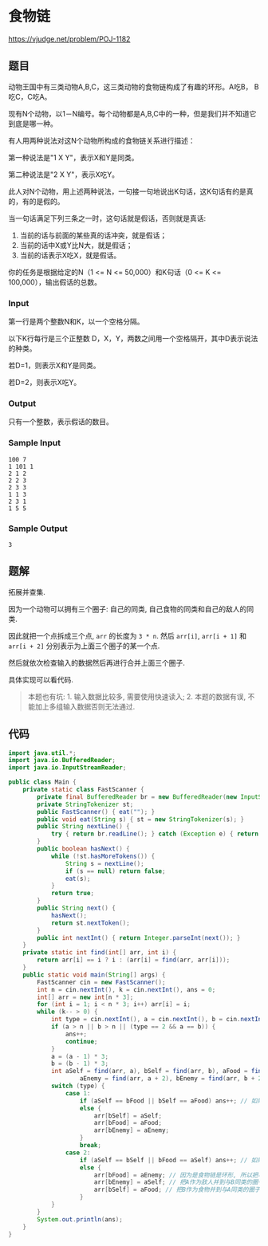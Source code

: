# 食物链

https://vjudge.net/problem/POJ-1182

## 题目

动物王国中有三类动物A,B,C，这三类动物的食物链构成了有趣的环形。A吃B， B吃C，C吃A。

现有N个动物，以1－N编号。每个动物都是A,B,C中的一种，但是我们并不知道它到底是哪一种。

有人用两种说法对这N个动物所构成的食物链关系进行描述：

第一种说法是"1 X Y"，表示X和Y是同类。

第二种说法是"2 X Y"，表示X吃Y。

此人对N个动物，用上述两种说法，一句接一句地说出K句话，这K句话有的是真的，有的是假的。

当一句话满足下列三条之一时，这句话就是假话，否则就是真话:

1. 当前的话与前面的某些真的话冲突，就是假话；
2. 当前的话中X或Y比N大，就是假话；
3. 当前的话表示X吃X，就是假话。

你的任务是根据给定的N（1 <= N <= 50,000）和K句话（0 <= K <= 100,000），输出假话的总数。

### Input

第一行是两个整数N和K，以一个空格分隔。

以下K行每行是三个正整数 D，X，Y，两数之间用一个空格隔开，其中D表示说法的种类。

若D=1，则表示X和Y是同类。

若D=2，则表示X吃Y。

### Output

只有一个整数，表示假话的数目。

### Sample Input

```
100 7
1 101 1 
2 1 2
2 2 3 
2 3 3 
1 1 3 
2 3 1 
1 5 5
```

### Sample Output

```
3
```

## 题解

拓展并查集.

因为一个动物可以拥有三个圈子: 自己的同类, 自己食物的同类和自己的敌人的同类.

因此就把一个点拆成三个点, `arr` 的长度为 `3 * n`. 然后 `arr[i]`, `arr[i + 1]` 和 `arr[i + 2]` 分别表示为上面三个圈子的某一个点.

然后就依次检查输入的数据然后再进行合并上面三个圈子.

具体实现可以看代码.

> 本题也有坑: 1. 输入数据比较多, 需要使用快速读入; 2. 本题的数据有误, 不能加上多组输入数据否则无法通过.

## 代码

```java
import java.util.*;
import java.io.BufferedReader;
import java.io.InputStreamReader;

public class Main {
    private static class FastScanner {
        private final BufferedReader br = new BufferedReader(new InputStreamReader(System.in), 16384);
        private StringTokenizer st;
        public FastScanner() { eat(""); }
        public void eat(String s) { st = new StringTokenizer(s); }
        public String nextLine() {
            try { return br.readLine(); } catch (Exception e) { return null; }
        }
        public boolean hasNext() {
            while (!st.hasMoreTokens()) {
                String s = nextLine();
                if (s == null) return false;
                eat(s);
            }
            return true;
        }
        public String next() {
            hasNext();
            return st.nextToken();
        }
        public int nextInt() { return Integer.parseInt(next()); }
    }
    private static int find(int[] arr, int i) {
        return arr[i] == i ? i : (arr[i] = find(arr, arr[i]));
    }
    public static void main(String[] args) {
        FastScanner cin = new FastScanner();
        int n = cin.nextInt(), k = cin.nextInt(), ans = 0;
        int[] arr = new int[n * 3];
        for (int i = 1; i < n * 3; i++) arr[i] = i;
        while (k-- > 0) {
            int type = cin.nextInt(), a = cin.nextInt(), b = cin.nextInt();
            if (a > n || b > n || (type == 2 && a == b)) {
                ans++;
                continue;
            }
            a = (a - 1) * 3;
            b = (b - 1) * 3;
            int aSelf = find(arr, a), bSelf = find(arr, b), aFood = find(arr, a + 1), bFood = find(arr, b + 1),
                    aEnemy = find(arr, a + 2), bEnemy = find(arr, b + 2);
            switch (type) {
                case 1:
                    if (aSelf == bFood || bSelf == aFood) ans++; // 如果B把A给吃了或者A把B给吃了, 说明不是同类, 假话
                    else {
                        arr[bSelf] = aSelf;
                        arr[bFood] = aFood;
                        arr[bEnemy] = aEnemy;
                    }
                    break;
                case 2:
                    if (aSelf == bSelf || bFood == aSelf) ans++; // 如果A和B已经是一类或者B把A给吃了就说明是假话
                    else {
                        arr[bFood] = aEnemy; // 因为是食物链是环形, 所以把与A的敌人圈子并到B的食物圈子里
                        arr[bEnemy] = aSelf; // 把A作为敌人并到与B同类的圈子里
                        arr[bSelf] = aFood; // 把B作为食物并到与A同类的圈子里
                    }
            }
        }
        System.out.println(ans);
    }
}
```
